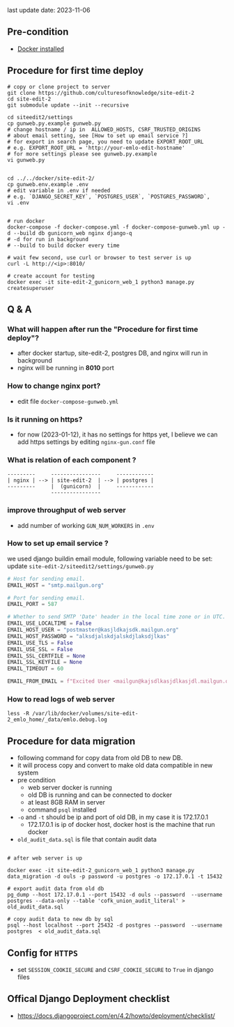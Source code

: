 last update date: 2023-11-06


Pre-condition
----------------------

* [Docker installed](https://docs.docker.com/engine/install/ubuntu/)

Procedure for first time deploy
--------------------------

```shell
# copy or clone project to server 
git clone https://github.com/culturesofknowledge/site-edit-2
cd site-edit-2
git submodule update --init --recursive

cd siteedit2/settings
cp gunweb.py.example gunweb.py
# change hostname / ip in  ALLOWED_HOSTS, CSRF_TRUSTED_ORIGINS
# about email setting, see [How to set up email service ?]
# for export in search page, you need to update EXPORT_ROOT_URL
# e.g. EXPORT_ROOT_URL = 'http://your-emlo-edit-hostname'
# for more settings please see gunweb.py.example
vi gunweb.py


cd ../../docker/site-edit-2/
cp gunweb.env.example .env
# edit variable in .env if needed
# e.g. `DJANGO_SECRET_KEY`, `POSTGRES_USER`, `POSTGRES_PASSWORD`, 
vi .env


# run docker 
docker-compose -f docker-compose.yml -f docker-compose-gunweb.yml up -d --build db gunicorn_web nginx django-q
# -d for run in background 
# --build to build docker every time 

# wait few second, use curl or browser to test server is up
curl -L http://<ip>:8010/

# create account for testing
docker exec -it site-edit-2_gunicorn_web_1 python3 manage.py createsuperuser
```

Q & A
----------------------

### What will happen after run the "Procedure for first time deploy"?

* after docker startup, site-edit-2, postgres DB, and nginx will run in background
* nginx will be running in **8010** port

### How to change nginx port?

* edit file `docker-compose-gunweb.yml`

### Is it running on https?

* for now (2023-01-12), it has no settings for https yet, I believe we can add https settings by
  editing `nginx-gun.conf` file

### What is relation of each component ?

```
---------     ----------------     ------------
| nginx | --> | site-edit-2  | --> | postgres |
---------     |  (gunicorn)  |     ------------
              ----------------
```

### improve throughput of web server

* add number of working `GUN_NUM_WORKERS` in `.env`

### How to set up email service ?

we used django buildin email module, following variable need to be set:
update `site-edit-2/siteedit2/settings/gunweb.py`
```python
# Host for sending email.
EMAIL_HOST = "smtp.mailgun.org"

# Port for sending email.
EMAIL_PORT = 587

# Whether to send SMTP 'Date' header in the local time zone or in UTC.
EMAIL_USE_LOCALTIME = False
EMAIL_HOST_USER = "postmaster@kasjldkajsdk.mailgun.org"
EMAIL_HOST_PASSWORD = "alksdjalskdjalskdjlaksdjlkas"
EMAIL_USE_TLS = False
EMAIL_USE_SSL = False
EMAIL_SSL_CERTFILE = None
EMAIL_SSL_KEYFILE = None
EMAIL_TIMEOUT = 60

EMAIL_FROM_EMAIL = f"Excited User <mailgun@kajsdlkasjdlkasjdl.mailgun.org>"

```


### How to read logs of web server

```
less -R /var/lib/docker/volumes/site-edit-2_emlo_home/_data/emlo.debug.log
```

Procedure for data migration
---------------------------------

* following command for copy data from old DB to new DB.
* it will process copy and convert to make old data compatible in new system
* pre condition
    * web server docker is running
    * old DB is running and can be connected to docker
    * at least 8GB RAM in server
    * command `psql` installed
* `-o` and `-t` should be ip and port of old DB, in my case it is 172.17.0.1
  * 172.17.0.1 is ip of docker host, docker host is the machine that run docker
* `old_audit_data.sql` is file that contain audit data

```shell

# after web server is up

docker exec -it site-edit-2_gunicorn_web_1 python3 manage.py data_migration -d ouls -p password -u postgres -o 172.17.0.1 -t 15432

# export audit data from old db
pg_dump --host 172.17.0.1 --port 15432 -d ouls --password  --username postgres --data-only --table 'cofk_union_audit_literal' > old_audit_data.sql

# copy audit data to new db by sql
psql --host localhost --port 25432 -d postgres --password  --username postgres  < old_audit_data.sql
```


Config for `HTTPS` 
-------------------------------
* set `SESSION_COOKIE_SECURE` and `CSRF_COOKIE_SECURE` to `True` in django files


Offical Django Deployment checklist
--------------------------------------------
* https://docs.djangoproject.com/en/4.2/howto/deployment/checklist/